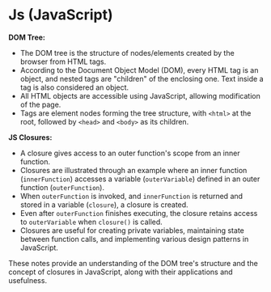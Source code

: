 # Js (JavaScript)

**DOM Tree:**

- The DOM tree is the structure of nodes/elements created by the browser from HTML tags.
- According to the Document Object Model (DOM), every HTML tag is an object, and nested tags are "children" of the enclosing one. Text inside a tag is also considered an object.
- All HTML objects are accessible using JavaScript, allowing modification of the page.
- Tags are element nodes forming the tree structure, with `<html>` at the root, followed by `<head>` and `<body>` as its children.

**JS Closures:**

- A closure gives access to an outer function's scope from an inner function.
- Closures are illustrated through an example where an inner function (`innerFunction`) accesses a variable (`outerVariable`) defined in an outer function (`outerFunction`).
- When `outerFunction` is invoked, and `innerFunction` is returned and stored in a variable (`closure`), a closure is created.
- Even after `outerFunction` finishes executing, the closure retains access to `outerVariable` when `closure()` is called.
- Closures are useful for creating private variables, maintaining state between function calls, and implementing various design patterns in JavaScript.

These notes provide an understanding of the DOM tree's structure and the concept of closures in JavaScript, along with their applications and usefulness.
